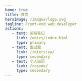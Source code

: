 ```yaml
---
home: true
title: 首页
heroImage: /images/logo.svg
tagline: Front-end web developer
actions:
   - text: 前端笔记
     link: /notes/index.html
     type: primary
   - text: 面试题
     link: /interview/
     type: secondary
   - text: 个人简历
     link: /resume/
     type: secondary
---
```



<!--
features:
      - title: 简洁至上
        details: 以 Markdown 为中心的项目结构，以最少的配置帮助你专注于写作。
      - title: Vue 驱动
        details: 享受 Vue 的开发体验，可以在 Markdown 中使用 Vue 组件，又可以使用 Vue 来开发自定义主题。
      - title: 高性能
        details: VuePress 会为每个页面预渲染生成静态的 HTML，同时，每个页面被加载的时候，将作为 SPA 运行。
      - title: 主题
        details: 提供了一个开箱即用的默认主题。你也可以挑选一个社区主题，或者创建一个你自己的主题。
      - title: 插件
        details: 灵活的插件API，使得插件可以为你的站点提供许多即插即用的功能。
      - title: 打包工具
        details: 默认的打包工具是 Vite ，也同样支持 Webpack 。选一个你喜欢的来使用吧！

footer: MIT Licensed | Copyright © 2018-present Evan You
-->
